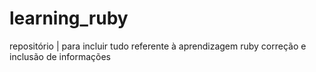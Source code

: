 # learning_ruby
repositório | para incluir tudo referente à aprendizagem ruby 
correção e inclusão de informações
